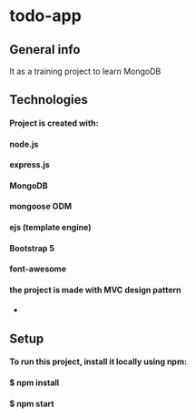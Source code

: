 # todo-app
## General info
It as a training project to learn MongoDB

## Technologies
#### Project is created with:
#### node.js
#### express.js
#### MongoDB
#### mongoose ODM
#### ejs (template engine)
#### Bootstrap 5
#### font-awesome
####
#### the project is made with MVC design pattern
*
## Setup
#### To run this project, install it locally using npm:
#### $ npm install
#### $ npm start

